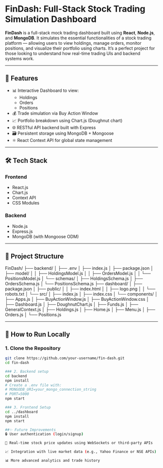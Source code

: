 # FinDash: Full-Stack Stock Trading Simulation Dashboard

**FinDash** is a full-stack mock trading dashboard built using **React**, **Node.js**, and **MongoDB**. It simulates the essential functionalities of a stock trading platform — allowing users to view holdings, manage orders, monitor positions, and visualize their portfolio using charts. It’s a perfect project for those looking to understand how real-time trading UIs and backend systems work.

---

## 🚀 Features

- 📊 Interactive Dashboard to view:
  - Holdings
  - Orders
  - Positions
- 💰 Trade simulation via Buy Action Window
- 📈 Portfolio breakdown using Chart.js (Doughnut chart)
- 🌐 RESTful API backend built with Express
- 🗃️ Persistent storage using MongoDB + Mongoose
- ⚛️ React Context API for global state management

---

## 🛠️ Tech Stack

### Frontend
- React.js
- Chart.js
- Context API
- CSS Modules

### Backend
- Node.js
- Express.js
- MongoDB (with Mongoose ODM)

---

## 📁 Project Structure
FinDash/
├── backend/
│ ├── .env
│ ├── index.js
│ ├── package.json
│ ├── model/
│ │ ├── HoldingsModel.js
│ │ ├── OrdersModel.js
│ │ └── PositionsModel.js
│ └── schemas/
│ ├── HoldingsSchema.js
│ ├── OrdersSchema.js
│ └── PositionsSchema.js
├── dashboard/
│ ├── package.json
│ ├── public/
│ │ ├── index.html
│ │ ├── logo.png
│ │ └── robots.txt
│ └── src/
│ ├── index.js
│ ├── index.css
│ └── components/
│ ├── Apps.js
│ ├── BuyActionWindow.js
│ ├── BuyActionWindow.css
│ ├── Dashboard.js
│ ├── DoughnutChart.js
│ ├── Funds.js
│ ├── GeneralContext.js
│ ├── Holdings.js
│ ├── Home.js
│ ├── Menu.js
│ ├── Orders.js
│ └── Positions.js


---

## 🧪 How to Run Locally

### 1. Clone the Repository
```bash
git clone https://github.com/your-username/fin-dash.git
cd fin-dash

### 2. Backend setup
cd backend
npm install
# Create a .env file with:
# MONGODB_URI=your_mongo_connection_string
# PORT=5000
npm start

### 3. Frontend Setup
cd ../dashboard
npm install
npm start

##✨ Future Improvements
🔒 User authentication (login/signup)

📡 Real-time stock price updates using WebSockets or third-party APIs

📈 Integration with live market data (e.g., Yahoo Finance or NSE APIs)

📊 More advanced analytics and trade history


